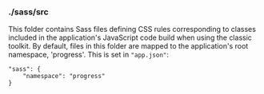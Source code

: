 ### ./sass/src

This folder contains Sass files defining CSS rules corresponding to classes
included in the application's JavaScript code build when using the classic toolkit.
By default, files in this folder are mapped to the application's root namespace, 'progress'.
This is set in `"app.json"`:

    "sass": {
        "namespace": "progress"
    }